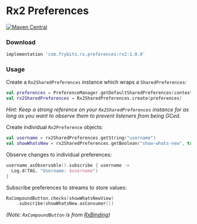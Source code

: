 # Rx2 Preferences

[![Maven Central][1]][2] 

### Download

```groovy
implementation 'com.frybits.rx.preferences:rx2:1.0.0'
```

### Usage

Create a `Rx2SharedPreferences` instance which wraps a `SharedPreferences`:

```kotlin
val preferences = PreferenceManager.getDefaultSharedPreferences(context)
val rx2SharedPreferences = Rx2SharedPreferences.create(preferences)
```

*Hint: Keep a strong reference on your `Rx2SharedPreferences` instance for as long as you want to observe them to prevent listeners from being GCed.*

Create individual `Rx2Preference` objects:

```kotlin
val username = rx2SharedPreferences.getString("username")
val showWhatsNew = rx2SharedPreferences.getBoolean("show-whats-new", true)
```

Observe changes to individual preferences:

```kotlin
username.asObservable().subscribe { username ->
  Log.d(TAG, "Username: $username")
}
```

Subscribe preferences to streams to store values:

```kotlin
RxCompoundButton.checks(showWhatsNewView)
    .subscribe(showWhatsNew.asConsumer())
```
*(Note: `RxCompoundButton` is from [RxBinding](https://github.com/JakeWharton/RxBinding))*

[1]:https://img.shields.io/maven-central/v/com.frybits.rx-preferences/rx2?label=rx2
[2]:https://search.maven.org/artifact/com.frybits.rx-preferences/rx2/1.0.0/aar
